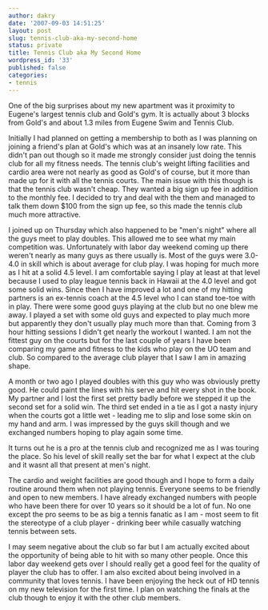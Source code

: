 ```yaml
---
author: dakry
date: '2007-09-03 14:51:25'
layout: post
slug: tennis-club-aka-my-second-home
status: private
title: Tennis Club aka My Second Home
wordpress_id: '33'
published: false
categories:
- tennis
---
```


One of the big surprises about my new apartment was it proximity to Eugene's
largest tennis club and Gold's gym. It is actually about 3 blocks from Gold's
and about 1.3 miles from Eugene Swim and Tennis Club.

Initially I had planned on getting a membership to both as I was planning on
joining a friend's plan at Gold's which was at an insanely low rate. This
didn't pan out though so it made me strongly consider just doing the tennis
club for all my fitness needs. The tennis club's weight lifting facilities and
cardio area were not nearly as good as Gold's of course, but it more than made
up for it with all the tennis courts. The main issue with this though is that
the tennis club wasn't cheap. They wanted a big sign up fee in addition to the
monthly fee. I decided to try and deal with the them and managed to talk them
down $100 from the sign up fee, so this made the tennis club much more
attractive.

I joined up on Thursday which also happened to be "men's night" where all the
guys meet to play doubles. This allowed me to see what my main competition
was. Unfortunately with labor day weekend coming up there weren't nearly as
many guys as there usually is. Most of the guys were 3.0-4.0 in skill which is
about average for club play. I was hoping for much more as I hit at a solid
4.5 level. I am comfortable saying I play at least at that level because I
used to play league tennis back in Hawaii at the 4.0 level and got some solid
wins. Since then I have improved a lot and one of my hitting partners is an
ex-tennis coach at the 4.5 level who I can stand toe-toe with in play. There
were some good guys playing at the club but no one blew me away. I played a
set with some old guys and expected to play much more but apparently they
don't usually play much more than that. Coming from 3 hour hitting sessions I
didn't get nearly the workout I wanted. I am not the fittest guy on the courts
but for the last couple of years I have been comparing my game and fitness to
the kids who play on the UO team and club. So compared to the average club
player that I saw I am in amazing shape.

A month or two ago I played doubles with this guy who was obviously pretty
good. He could paint the lines with his serve and hit every shot in the book.
My partner and I lost the first set pretty badly before we stepped it up the
second set for a solid win. The third set ended in a tie as I got a nasty
injury when the courts got a little wet - leading me to slip and lose some
skin on my hand and arm. I was impressed by the guys skill though and we
exchanged numbers hoping to play again some time.

It turns out he is a pro at the tennis club and recognized me as I was touring
the place. So his level of skill really set the bar for what I expect at the
club and it wasnt all that present at men's night.

The cardio and weight facilities are good though and I hope to form a daily
routine around them when not playing tennis. Everyone seems to be friendly and
open to new members. I have already exchanged numbers with people who have
been there for over 10 years so it should be a lot of fun. No one except the
pro seems to be as big a tennis fanatic as I am - most seem to fit the
stereotype of a club player - drinking beer while casually watching tennis
between sets.

I may seem negative about the club so far but I am actually excited about the
opportunity of being able to hit with so many other people. Once this labor
day weekend gets over I should really get a good feel for the quality of
player the club has to offer. I am also excited about being involved in a
community that loves tennis. I have been enjoying the heck out of HD tennis on
my new television for the first time. I plan on watching the finals at the
club though to enjoy it with the other club members.

